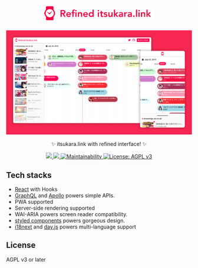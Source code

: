 <h1 align="center">
  <img src="https://raw.githubusercontent.com/neet/refined-itsukara-link/master/packages/arts/static/logo-large.png" alt="Refined itsukara.link" width="300px"/>
</h1>

<img src="https://raw.githubusercontent.com/neet/refined-itsukara-link/master/packages/arts/static/screenshot.png" alt="Screenshot">

<p align="center">✨ itsukara.link with refined interface! ✨</p>

<p align="center">
  <a href="https://github.com/neet/refined-itsukara-link/actions">
    <img src="https://github.com/neet/refined-itsukara-link/workflows/CI/badge.svg" />
  </a>

  <a href="https://codecov.io/gh/neet/refined-itsukara-link">
    <img src="https://codecov.io/gh/neet/refined-itsukara-link/branch/master/graph/badge.svg" />
  </a>

  <a href="https://codeclimate.com/github/neet/refined-itsukara-link/maintainability">
    <img src="https://api.codeclimate.com/v1/badges/cb0ea5f83783975442db/maintainability" alt="Maintainability" />
  </a>

  <a href="https://www.gnu.org/licenses/agpl-3.0">
    <img src="https://img.shields.io/badge/License-AGPL%20v3-blue.svg" alt="License: AGPL v3" />
  </a>
</p>

## Tech stacks

- [React](https://github.com/facebook/react) with Hooks
- [GraphQL](https://github.com/graphql/graphql-js) and [Apollo](https://github.com/apollographql/apollo-server) powers simple APIs.
- PWA supported
- Server-side rendering supported
- WAI-ARIA powers screen reader compatibility.
- [styled components](https://github.com/styled-components/styled-components) powers gorgeous design.
- [i18next](https://github.com/i18next/i18next) and [day.js](https://github.com/iamkun/dayjs) powers multi-language support

## License

AGPL v3 or later
